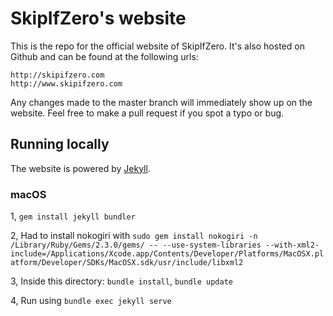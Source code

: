 # SkipIfZero's website
This is the repo for the official website of SkipIfZero. It's also hosted on Github and can be found at the following urls:

	http://skipifzero.com
	http://www.skipifzero.com

Any changes made to the master branch will immediately show up on the website. Feel free to make a pull request if you spot a typo or bug.

## Running locally

The website is powered by [Jekyll](jekyllrb.com/).

### macOS

1, `gem install jekyll bundler`

2, Had to install nokogiri with `sudo gem install nokogiri -n /Library/Ruby/Gems/2.3.0/gems/ -- --use-system-libraries --with-xml2-include=/Applications/Xcode.app/Contents/Developer/Platforms/MacOSX.platform/Developer/SDKs/MacOSX.sdk/usr/include/libxml2`

3, Inside this directory: `bundle install`, `bundle update`

4, Run using `bundle exec jekyll serve`

